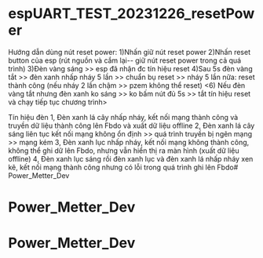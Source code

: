 # espUART_TEST_20231226_resetPower
Hướng dẫn dùng nút reset power:
1)Nhấn giữ nút reset power
2)Nhấn reset button của esp (rút nguồn và cắm lại-- giữ nút reset power trong cả quá trình)
3)Đèn vàng sáng >> esp đã nhận đc tín hiệu reset
4)Sau 5s đèn vàng tắt >> đèn xanh nhấp nháy 5 lần >> chuẩn bụ reset >> nháy 5 lần nữa: reset thành công (nếu nháy 2 lần chậm >> pzem không thể reset)
<6) Nếu đèn vàng tắt nhưng đèn xanh ko sáng >> ko bấm nút đủ 5s >> tắt tín hiệu reset và chạy tiếp tục chương trình>

Tín hiệu đèn
1, Đèn xanh lá cây nhấp nháy, kết nối mạng thành công và truyền dữ liệu thành công lên Fbdo và xuất dữ liệu offline
2, Đèn xanh lá cây sáng liên tục kết nối mạng không ổn định >> quá trình truyền bị ngẽn mạng >> mạng kém
3, Đèn xanh lục nhấp nháy, kết nối mạng không thành công, không thể ghi dữ lên Fbdo, nhưng vẫn hiển thị ra màn hình (xuất dữ liệu offline)
4, Đèn xanh lục sáng rồi đèn xanh lục và đèn xanh lá nhấp nháy xen kẽ, kết nối mạng thành công nhưng có lỗi trong quá trình ghi lên Fbdo# Power_Metter_Dev
# Power_Metter_Dev
# Power_Metter_Dev
